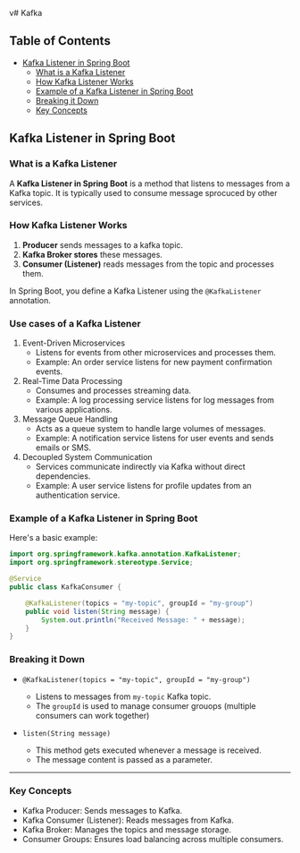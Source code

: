 v# Kafka

## Table of Contents

- [Kafka Listener in Spring Boot](kafka-listenerin-spring-boot)
  - [What is a Kafka Listener](#what-is-a-kafka-listener)
  - [How Kafka Listener Works](#how-kafka-listener-works)
  - [Example of a Kafka Listener in Spring Boot](#example-of-a-kafka-listener-in-spring-boot)
  - [Breaking it Down](#breaking-it-down)
  - [Key Concepts](#key-concepts)

## Kafka Listener in Spring Boot

### What is a Kafka Listener

A **Kafka Listener in Spring Boot** is a method that listens to messages from a Kafka topic.  It is typically used to consume message sprocuced by other services.

### How Kafka Listener Works

1. **Producer** sends messages to a kafka topic.
2. **Kafka Broker stores** these messages.
3. **Consumer (Listener)** reads messages from the topic and processes them.

In Spring Boot, you define a Kafka Listener using the `@KafkaListener` annotation.

### Use cases of a Kafka Listener

1. Event-Driven Microservices
    - Listens for events from other microservices and processes them.
    - Example: An order service listens for new payment confirmation events.
2. Real-Time Data Processing
    - Consumes and processes streaming data.
    - Example: A log processing service listens for log messages from various applications.
3. Message Queue Handling
    - Acts as a queue system to handle large volumes of messages.
    - Example: A notification service listens for user events and sends emails or SMS.
4. Decoupled System Communication
    - Services communicate indirectly via Kafka without direct dependencies.
    - Example: A user service listens for profile updates from an authentication service.

### Example of a Kafka Listener in Spring Boot

Here's a basic example:

```java
import org.springframework.kafka.annotation.KafkaListener;
import org.springframework.stereotype.Service;

@Service
public class KafkaConsumer {

    @KafkaListener(topics = "my-topic", groupId = "my-group")
    public void listen(String message) {
        System.out.println("Received Message: " + message);
    }
}
```

### Breaking it Down

- `@KafkaListener(topics = "my-topic", groupId = "my-group")`
  - Listens to messages from `my-topic` Kafka topic.
  - The `groupId` is used to manage consumer grouops (multiple consumers can work together)

- `listen(String message)`
  - This method gets executed whenever a message is received.
  - The message content is passed as a parameter.

********

### Key Concepts

- Kafka Producer: Sends messages to Kafka.
- Kafka Consumer (Listener): Reads messages from Kafka.
- Kafka Broker: Manages the topics and message storage.
- Consumer Groups: Ensures load balancing across multiple consumers.
